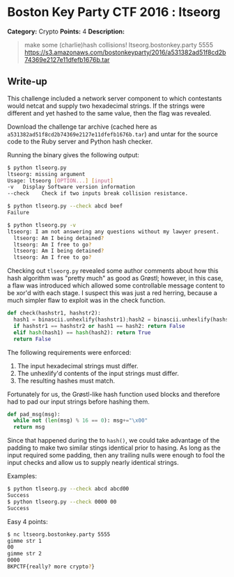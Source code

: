 # Boston Key Party CTF 2016 : ltseorg

**Category:** Crypto
**Points:** 4
**Description:**

>make some (charlie)hash collisions! ltseorg.bostonkey.party 5555
https://s3.amazonaws.com/bostonkeyparty/2016/a531382ad51f8cd2b74369e2127e11dfefb1676b.tar


## Write-up

This challenge included a network server component to which contestants
would netcat and supply two hexadecimal strings.  If the strings were
different and yet hashed to the same value, then the flag was revealed.

Download the challenge tar archive (cached here as
`a531382ad51f8cd2b74369e2127e11dfefb1676b.tar`) and untar for the source
code to the Ruby server and Python hash checker.

Running the binary gives the following output:

```bash
$ python tlseorg.py
ltseorg: missing argument
Usage: ltseorg [OPTION...] [input]
-v   Display Software version information
--check    Check if two inputs break collision resistance.

$ python tlseorg.py --check abcd beef
Failure

$ python tlseorg.py -v
ltseorg: I am not answering any questions without my lawyer present.
  ltseorg: Am I being detained?
  ltseorg: Am I free to go?
  ltseorg: Am I being detained?
  ltseorg: Am I free to go?
```

Checking out `tlseorg.py` revealed some author comments about how
this hash algorithm was "pretty much" as good as Grøstl; however, in this
case, a flaw was introduced which allowed some controllable message content
to be xor'd with each stage.  I suspect this was just a red herring,
because a much simpler flaw to exploit was in the check function.

```python
def check(hashstr1, hashstr2):
  hash1 = binascii.unhexlify(hashstr1);hash2 = binascii.unhexlify(hashstr2)
  if hashstr1 == hashstr2 or hash1 == hash2: return False
  elif hash(hash1) == hash(hash2): return True
  return False
```

The following requirements were enforced:
1. The input hexadecimal strings must differ.
2. The unhexlify'd contents of the input strings must differ.
3. The resulting hashes must match.

Fortunately for us, the Grøstl-like hash function used blocks and
therefore had to pad our input strings before hashing them.

```python
def pad_msg(msg):
  while not (len(msg) % 16 == 0): msg+="\x00"
  return msg
```

Since that happened during the to `hash()`, we could take advantage of
the padding to make two similar stings identical prior to hasing.  As
long as the input required some padding, then any trailing nulls were
enough to fool the input checks and allow us to supply nearly identical
strings.

Examples:

```bash
$ python tlseorg.py --check abcd abcd00
Success
$ python tlseorg.py --check 0000 00
Success
```

Easy 4 points:

```bash
$ nc ltseorg.bostonkey.party 5555
gimme str 1
00
gimme str 2
0000
BKPCTF{really? more crypto?}
```

